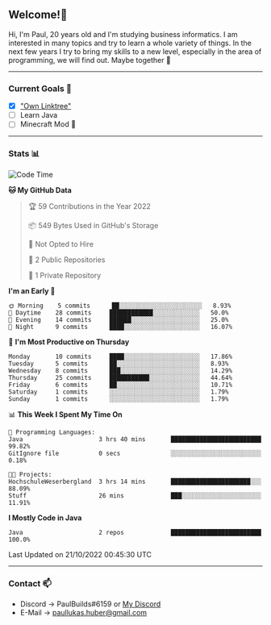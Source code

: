 ## Welcome!👋

Hi, I'm Paul, 20 years old and I'm studying business informatics. I am interested in many topics and try to learn a whole variety of things. In the next few years I try to bring my skills to a new level, especially in the area of programming, we will find out.
Maybe together 🤙

---
### Current Goals 🥅

- [X] ["Own Linktree"](https://paul-lukashuber.de/)
- [ ] Learn Java
- [ ] Minecraft Mod 👀

---
### Stats 📊

<!--START_SECTION:waka-->
![Code Time](http://img.shields.io/badge/Code%20Time-29%20hrs%2013%20mins-blue)

**🐱 My GitHub Data** 

> 🏆 59 Contributions in the Year 2022
 > 
> 📦 549 Bytes Used in GitHub's Storage 
 > 
> 🚫 Not Opted to Hire
 > 
> 📜 2 Public Repositories 
 > 
> 🔑 1 Private Repository 
 > 
**I'm an Early 🐤** 

```text
🌞 Morning    5 commits      ██░░░░░░░░░░░░░░░░░░░░░░░   8.93% 
🌆 Daytime    28 commits     ████████████░░░░░░░░░░░░░   50.0% 
🌃 Evening    14 commits     ██████░░░░░░░░░░░░░░░░░░░   25.0% 
🌙 Night      9 commits      ████░░░░░░░░░░░░░░░░░░░░░   16.07%

```
📅 **I'm Most Productive on Thursday** 

```text
Monday       10 commits     ████░░░░░░░░░░░░░░░░░░░░░   17.86% 
Tuesday      5 commits      ██░░░░░░░░░░░░░░░░░░░░░░░   8.93% 
Wednesday    8 commits      ███░░░░░░░░░░░░░░░░░░░░░░   14.29% 
Thursday     25 commits     ███████████░░░░░░░░░░░░░░   44.64% 
Friday       6 commits      ██░░░░░░░░░░░░░░░░░░░░░░░   10.71% 
Saturday     1 commits      ░░░░░░░░░░░░░░░░░░░░░░░░░   1.79% 
Sunday       1 commits      ░░░░░░░░░░░░░░░░░░░░░░░░░   1.79%

```


📊 **This Week I Spent My Time On** 

```text
💬 Programming Languages: 
Java                     3 hrs 40 mins       █████████████████████████   99.82% 
GitIgnore file           0 secs              ░░░░░░░░░░░░░░░░░░░░░░░░░   0.18%

🐱‍💻 Projects: 
HochschuleWeserbergland  3 hrs 14 mins       ██████████████████████░░░   88.09% 
Stuff                    26 mins             ███░░░░░░░░░░░░░░░░░░░░░░   11.91%

```

**I Mostly Code in Java** 

```text
Java                     2 repos             █████████████████████████   100.0%

```



 Last Updated on 21/10/2022 00:45:30 UTC
<!--END_SECTION:waka-->

---
### Contact 📫

* Discord -> PaulBuilds#6159 or [My Discord](https://discord.gg/7kq6UnB)
* E-Mail -> paullukas.huber@gmail.com
